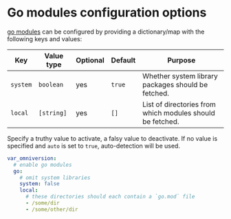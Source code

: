 # Go modules configuration options

[go modules](https://go.dev/ref/mod) can be configured by providing a dictionary/map with the following keys and values:

| Key      | Value type | Optional | Default | Purpose                                                   |
|----------|------------|----------|---------|-----------------------------------------------------------|
| `system` | `boolean`  | yes      | `true`  | Whether system library packages should be fetched.        |
| `local`  | `[string]` | yes      | `[]`    | List of directories from which modules should be fetched. |




Specify a truthy value to activate, a falsy value to deactivate. If no value is
specified and `auto` is set to `true`, auto-detection will be used.

```yaml
var_omniversion:
  # enable go modules
  go:
    # omit system libraries
    system: false
    local:
      # these directories should each contain a `go.mod` file
      - /some/dir
      - /some/other/dir
```
